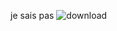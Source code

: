 je sais pas
![download](https://user-images.githubusercontent.com/102830434/188635199-a0112550-5dca-4999-a1d1-f85429926371.jpg)
